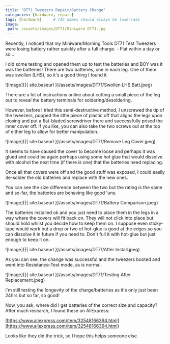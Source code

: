 ```yaml
---
title: "DT71 Tweezers Repair/Battery Change"
categories: [hardware, repair]
tags: [hardware]     # TAG names should always be lowercase
image:
 path: /assets/images/DT71/Miniware DT71.jpg
---
```


Recently, I noticed that my Miniware/Morning Tools DT71 Test Tweezers were losing battery rather quickly after a full charge. - Flat within a day or so...

I did some testing and opened them up to test the batteries and BOY was it was the batteries!
There are two batteries, one in each leg.
One of them was swollen (LHS), so it's a good thing I found it.

![Image]({{ site.baseurl }}/assets/images/DT71/Swollen LHS Batt.jpeg)

There are a lot of instructions online about cutting a small piece of the leg out to reveal the battery terminals for soldering/desoldering.

However, before I tried this semi-destructive method, I unscrewed the tip of the tweezers, popped the little piece of plastic off that aligns the legs upon closing and put a flat-bladed screwdriver there and successfully prised the inner cover off. If you like, you can also take the two screws out at the top of either leg to allow for better manipulation.

![Image]({{ site.baseurl }}/assets/images/DT71/Remove Leg Cover.jpeg)

It seems to have caused the cover to become loose and perhaps it was glued and could be again perhaps using some hot glue that would dissolve with alcohol the next time (if there is one) that the batteries need replacing.

Once all that covers were off and the good stuff was exposed, I could easily de-solder the old batteries and replace with the new ones.

You can see the size difference between the two but the rating is the same and so-far, the batteries are behaving like good 'uns.

![Image]({{ site.baseurl }}/assets/images/DT71/Battery Comparison.jpeg)

The batteries installed ok and you just need to place them in the legs in a way where the covers will fit back on. They will not click into place but should hold whilst you decide how to keep them on. I suppose even sticky-tape would work but a drop or two of hot-glue is good at the edges so you can dissolve it in future if you need to. Don't full it with hot-glue but just enough to keep it on.

![Image]({{ site.baseurl }}/assets/images/DT71/After Install.jpeg)

As you can see, the change was successful and the tweezers booted and went into Resistance-Test mode, as is normal.

![Image]({{ site.baseurl }}/assets/images/DT71/Testing After Replacement.jpeg)

I'm still testing the longevity of the charge/batteries as it's only just been 24hrs but so far, so good!

Now, you ask, where did I get batteries of the correct size and capacity?
After much research, I found these on AliExpress:

[https://www.aliexpress.com/item/32548166394.html](https://www.aliexpress.com/item/32548166394.html)

Looks like they did the trick, so I hope this helps someone else.
